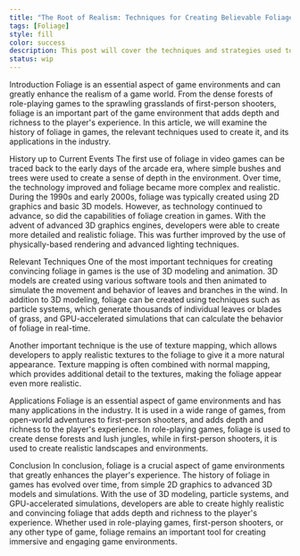 ```yaml
---
title: "The Root of Realism: Techniques for Creating Believable Foliage in Games"
tags: [Foliage]
style: fill
color: success
description: This post will cover the techniques and strategies used to create realistic and believable foliage. From texturing, lighting and depth, to physics, shaders and wind simulations; for creating believable trees, bushes and other plant life.
status: wip
---
```


Introduction
Foliage is an essential aspect of game environments and can greatly enhance the realism of a game world. From the dense forests of role-playing games to the sprawling grasslands of first-person shooters, foliage is an important part of the game environment that adds depth and richness to the player's experience. In this article, we will examine the history of foliage in games, the relevant techniques used to create it, and its applications in the industry.

History up to Current Events
The first use of foliage in video games can be traced back to the early days of the arcade era, where simple bushes and trees were used to create a sense of depth in the environment. Over time, the technology improved and foliage became more complex and realistic. During the 1990s and early 2000s, foliage was typically created using 2D graphics and basic 3D models. However, as technology continued to advance, so did the capabilities of foliage creation in games. With the advent of advanced 3D graphics engines, developers were able to create more detailed and realistic foliage. This was further improved by the use of physically-based rendering and advanced lighting techniques.

Relevant Techniques
One of the most important techniques for creating convincing foliage in games is the use of 3D modeling and animation. 3D models are created using various software tools and then animated to simulate the movement and behavior of leaves and branches in the wind. In addition to 3D modeling, foliage can be created using techniques such as particle systems, which generate thousands of individual leaves or blades of grass, and GPU-accelerated simulations that can calculate the behavior of foliage in real-time.

Another important technique is the use of texture mapping, which allows developers to apply realistic textures to the foliage to give it a more natural appearance. Texture mapping is often combined with normal mapping, which provides additional detail to the textures, making the foliage appear even more realistic.

Applications
Foliage is an essential aspect of game environments and has many applications in the industry. It is used in a wide range of games, from open-world adventures to first-person shooters, and adds depth and richness to the player's experience. In role-playing games, foliage is used to create dense forests and lush jungles, while in first-person shooters, it is used to create realistic landscapes and environments.

Conclusion
In conclusion, foliage is a crucial aspect of game environments that greatly enhances the player's experience. The history of foliage in games has evolved over time, from simple 2D graphics to advanced 3D models and simulations. With the use of 3D modeling, particle systems, and GPU-accelerated simulations, developers are able to create highly realistic and convincing foliage that adds depth and richness to the player's experience. Whether used in role-playing games, first-person shooters, or any other type of game, foliage remains an important tool for creating immersive and engaging game environments.

